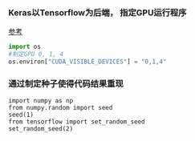 ### Keras以Tensorflow为后端， 指定GPU运行程序

[参考](http://www.bijishequ.com/detail/461561)
``` python
import os
#制定GPU 0, 1, 4
os.environ["CUDA_VISIBLE_DEVICES"] = "0,1,4"
````

### 通过制定种子使得代码结果重现
```
import numpy as np
from numpy.random import seed
seed(1)
from tensorflow import set_random_seed
set_random_seed(2)
```
